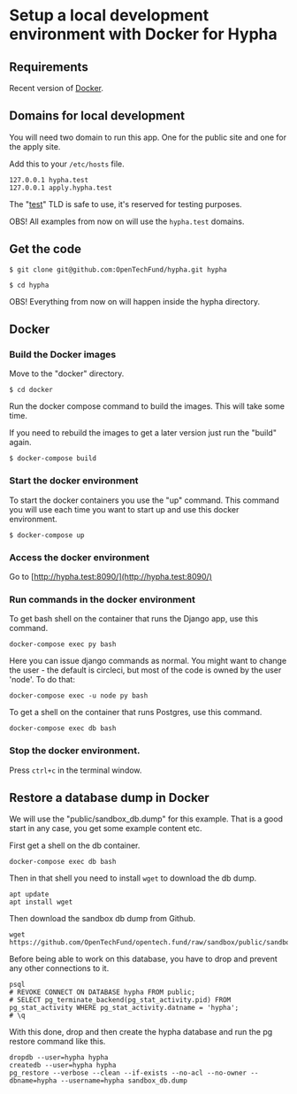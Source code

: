 # Setup a local development environment with Docker for Hypha


## Requirements

Recent version of [Docker](https://www.docker.com/get-started).


## Domains for local development

You will need two domain to run this app. One for the public site and one for the apply site.

Add this to your `/etc/hosts` file.

~~~~
127.0.0.1 hypha.test
127.0.0.1 apply.hypha.test
~~~~

The "[test](https://en.wikipedia.org/wiki/.test)" TLD is safe to use, it's reserved for testing purposes.

OBS! All examples from now on will use the `hypha.test` domains.


## Get the code

~~~~
$ git clone git@github.com:OpenTechFund/hypha.git hypha

$ cd hypha
~~~~

OBS! Everything from now on will happen inside the hypha directory.


## Docker

### Build the Docker images

Move to the "docker" directory.

~~~~
$ cd docker
~~~~

Run the docker compose command to build the images. This will take some time.

If you need to rebuild the images to get a later version just run the "build" again.

~~~~
$ docker-compose build
~~~~


### Start the docker environment

To start the docker containers you use the "up" command. This command you will use each time you want to start up and use this docker environment.

~~~~
$ docker-compose up
~~~~


### Access the docker environment

Go to [http://hypha.test:8090/](http://hypha.test:8090/)


### Run commands in  the docker environment

To get bash shell on the container that runs the Django app, use this command.

~~~~
docker-compose exec py bash
~~~~

Here you can issue django commands as normal. You might want to change the user - the default is circleci, but most of the code is owned by the user 'node'. To do that:

`docker-compose exec -u node py bash`

To get a shell on the container that runs Postgres, use this command.

~~~~
docker-compose exec db bash
~~~~

### Stop the docker environment.

Press `ctrl+c` in the terminal window.


## Restore a database dump in Docker

We will use the "public/sandbox_db.dump" for this example. That is a good start in any case, you get some example content etc.

First get a shell on the db container.

~~~~
docker-compose exec db bash
~~~~

Then in that shell you need to install `wget` to download the db dump.

~~~~
apt update
apt install wget
~~~~

Then download the sandbox db dump from Github.

~~~~
wget https://github.com/OpenTechFund/opentech.fund/raw/sandbox/public/sandbox_db.dump
~~~~

Before being able to work on this database, you have to drop and prevent any other connections to it. 

~~~
psql
# REVOKE CONNECT ON DATABASE hypha FROM public;
# SELECT pg_terminate_backend(pg_stat_activity.pid) FROM pg_stat_activity WHERE pg_stat_activity.datname = 'hypha';
# \q
~~~

With this done, drop and then create the hypha database and run the pg restore command like this.

~~~
dropdb --user=hypha hypha
createdb --user=hypha hypha
pg_restore --verbose --clean --if-exists --no-acl --no-owner --dbname=hypha --username=hypha sandbox_db.dump
~~~
